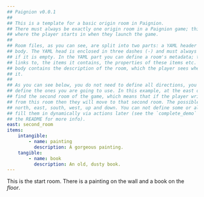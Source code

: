 ```yaml
---
## Paignion v0.0.1
##
## This is a template for a basic origin room in Paignion.
## There must always be exactly one origin room in a Paignion game; this is the room
## where the player starts in when they launch the game.
##
## Room files, as you can see, are split into two parts: a YAML header and a Markdown
## body. The YAML head is enclosed in three dashes (-) and must always be present, even
## if it is empty. In the YAML part you can define a room's metadata; the rooms it
## links to, the items it contains, the properties of these items etc. The Markdown
## body contains the description of the room, which the player sees whenever they enter
## it.
##
## As you can see below, you do not need to define all directions, you just need to
## define the ones you are going to use. In this example, at the east of this room we
## find the second room of the game, which means that if the player writes `go east`
## from this room then they will move to that second room. The possible directions are
## north, east, south, west, up and down. You can not define some or all directions and
## fill them in dynamically via actions later (see the `complete_demo` example game and
## the README for more info).
east: second_room
items:
    intangible:
        - name: painting
          description: A gorgeous painting.
    tangible:
        - name: book
          description: An old, dusty book.
---
```


This is the start room. There is a painting on the wall and a book on the _floor_.
